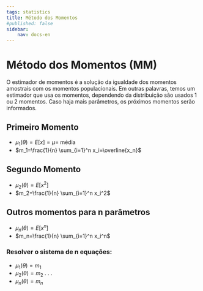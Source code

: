 ```yaml
---
tags: statistics
title: Método dos Momentos 
#published: false
sidebar:
    nav: docs-en
---
```


# Método dos Momentos (MM)
O estimador de momentos é a solução da igualdade dos momentos amostrais com os momentos populacionais. Em outras palavras, temos um estimador que usa os momentos, dependendo da distribuição são usados 1 ou 2 momentos. Caso haja mais parâmetros, os próximos momentos serão informados. 

## Primeiro Momento

- $\mu_1(\theta)=E[x]=\mu=$ média
- $m_1=\frac{1}{n} \sum_{i=1}^n x_i=\overline{x_n}$

## Segundo Momento

- $\mu_2(\theta)=E\left[x^2\right]$
- $m_2=\frac{1}{n} \sum_{i=1}^n x_i^2$

## Outros momentos para n parâmetros

- $\mu_n(\theta)=E\left[x^n\right]$
- $m_n=\frac{1}{n} \sum_{i=1}^n x_i^n$

### Resolver o sistema de $\mathrm{n}$ equações:

- $\mu_1(\theta)=m_1$
- $\mu_2(\theta)=m_2$
.
.
.
- $\mu_n(\theta)=m_n$
